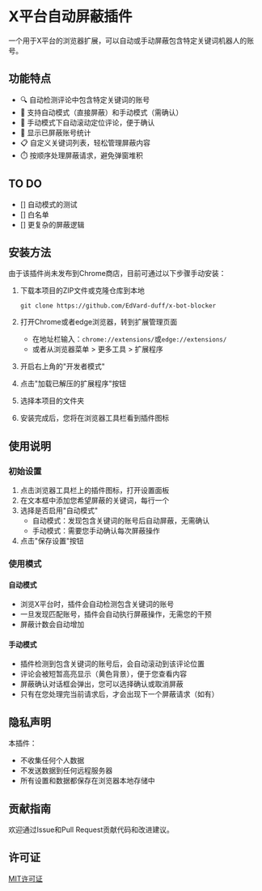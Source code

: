 # X平台自动屏蔽插件

一个用于X平台的浏览器扩展，可以自动或手动屏蔽包含特定关键词机器人的账号。

## 功能特点

- 🔍 自动检测评论中包含特定关键词的账号
- 🔄 支持自动模式（直接屏蔽）和手动模式（需确认）
- 📌 手动模式下自动滚动定位评论，便于确认
- 🔢 显示已屏蔽账号统计
- 📋 自定义关键词列表，轻松管理屏蔽内容
- ⏱️ 按顺序处理屏蔽请求，避免弹窗堆积

## TO DO
- [] 自动模式的测试
- [] 白名单
- [] 更复杂的屏蔽逻辑

## 安装方法

由于该插件尚未发布到Chrome商店，目前可通过以下步骤手动安装：

1. 下载本项目的ZIP文件或克隆仓库到本地
   ```
   git clone https://github.com/EdVard-duff/x-bot-blocker
   ```

2. 打开Chrome或者edge浏览器，转到扩展管理页面
   - 在地址栏输入：`chrome://extensions/`或`edge://extensions/`
   - 或者从浏览器菜单 > 更多工具 > 扩展程序

3. 开启右上角的"开发者模式"

4. 点击"加载已解压的扩展程序"按钮

5. 选择本项目的文件夹

6. 安装完成后，您将在浏览器工具栏看到插件图标

## 使用说明

### 初始设置

1. 点击浏览器工具栏上的插件图标，打开设置面板
2. 在文本框中添加您希望屏蔽的关键词，每行一个
3. 选择是否启用"自动模式"
   - 自动模式：发现包含关键词的账号后自动屏蔽，无需确认
   - 手动模式：需要您手动确认每次屏蔽操作
4. 点击"保存设置"按钮

### 使用模式

#### 自动模式

- 浏览X平台时，插件会自动检测包含关键词的账号
- 一旦发现匹配账号，插件会自动执行屏蔽操作，无需您的干预
- 屏蔽计数会自动增加

#### 手动模式

- 插件检测到包含关键词的账号后，会自动滚动到该评论位置
- 评论会被短暂高亮显示（黄色背景），便于您查看内容
- 屏蔽确认对话框会弹出，您可以选择确认或取消屏蔽
- 只有在您处理完当前请求后，才会出现下一个屏蔽请求（如有）

## 隐私声明

本插件：
- 不收集任何个人数据
- 不发送数据到任何远程服务器
- 所有设置和数据都保存在浏览器本地存储中

## 贡献指南

欢迎通过Issue和Pull Request贡献代码和改进建议。

## 许可证

[MIT许可证](LICENSE)